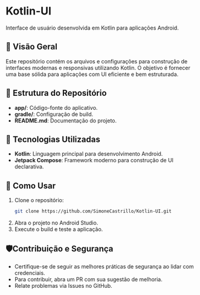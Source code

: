 # Kotlin-UI
Interface de usuário desenvolvida em Kotlin para aplicações Android.

## 📌 Visão Geral  
Este repositório contém os arquivos e configurações para construção de interfaces modernas e responsivas utilizando Kotlin. O objetivo é fornecer uma base sólida para aplicações com UI eficiente e bem estruturada.

## 📂 Estrutura do Repositório  
- **app/**: Código-fonte do aplicativo.  
- **gradle/**: Configuração de build.  
- **README.md**: Documentação do projeto.  

## 🚀 Tecnologias Utilizadas  
- **Kotlin**: Linguagem principal para desenvolvimento Android.  
- **Jetpack Compose**: Framework moderno para construção de UI declarativa.  

## 🔧 Como Usar  
1. Clone o repositório:  
   ```bash
   git clone https://github.com/SimoneCastrillo/Kotlin-UI.git
2. Abra o projeto no Android Studio.
3. Execute o build e teste a aplicação.

## 🛡️Contribuição e Segurança
- Certifique-se de seguir as melhores práticas de segurança ao lidar com credenciais.
- Para contribuir, abra um PR com sua sugestão de melhoria.
- Relate problemas via Issues no GitHub.
